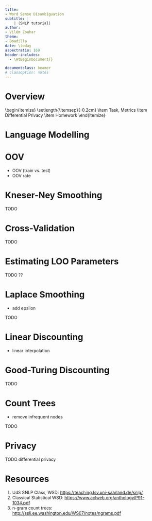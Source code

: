 ```yaml
---
title:
- Word Sense Disambiguation
subtitle: |
    | (SNLP tutorial)
author:
- Vilém Zouhar
theme:
- Boadilla
date: \today
aspectratio: 169
header-includes:
  - \AtBeginDocument{}

documentclass: beamer
# classoption: notes
---
```


# Overview

\begin{itemize}
\setlength{\itemsep}{-0.2cm}
\item Task, Metrics
\item Differential Privacy
\item Homework
\end{itemize}

# Language Modelling

# OOV

- OOV (train vs. test)
- OOV rate

# Kneser-Ney Smoothing

TODO

# Cross-Validation

TODO

# Estimating LOO Parameters

TODO ??

# Laplace Smoothing

- add epsilon

TODO

# Linear Discounting

- linear interpolation


# Good-Turing Discounting

TODO

# Count Trees

- remove infrequent nodes

TODO

# Privacy

TODO differential privacy

# Resources

1. UdS SNLP Class, WSD: <https://teaching.lsv.uni-saarland.de/snlp/>
2. Classical Statistical WSD: <https://www.aclweb.org/anthology/P91-1034.pdf>
3. n-gram count trees: <http://ssli.ee.washington.edu/WS07/notes/ngrams.pdf>